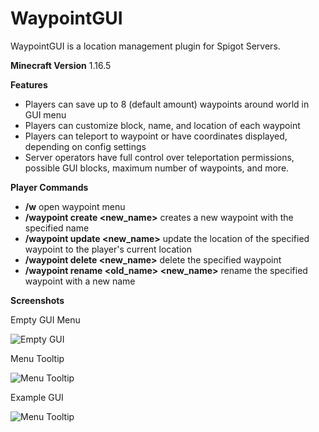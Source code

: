 # WaypointGUI
WaypointGUI is a location management plugin for Spigot Servers.

**Minecraft Version**
1.16.5

**Features**
  - Players can save up to 8 (default amount) waypoints around world in GUI menu
  - Players can customize block, name, and location of each waypoint
  - Players can teleport to waypoint or have coordinates displayed, depending on config settings
  - Server operators have full control over teleportation permissions, possible GUI blocks, maximum number of waypoints, and more.

**Player Commands**
  - **/w** open waypoint menu
  - **/waypoint create <new_name>** creates a new waypoint with the specified name
  - **/waypoint update <new_name>** update the location of the specified waypoint to the player's current location
  - **/waypoint delete <new_name>** delete the specified waypoint
  - **/waypoint rename <old_name> <new_name>** rename the specified waypoint with a new name

**Screenshots**

Empty GUI Menu

<img src="https://user-images.githubusercontent.com/77713266/166866342-48b40fd2-a21c-4dee-bd7a-2e173bbf1634.png" alt="Empty GUI" title="Empty GUI">

Menu Tooltip

<img src="https://user-images.githubusercontent.com/77713266/166866363-6d6889b5-f61b-4e5c-9727-8b0493a44ae3.png" alt="Menu Tooltip" title="Menu Tooltip">

Example GUI

<img src="https://user-images.githubusercontent.com/77713266/166866365-7518befc-3383-4bc5-9c4e-216a589a1826.png" alt="Menu Tooltip" title="Menu Tooltip">
